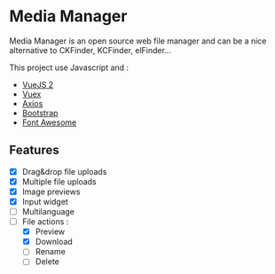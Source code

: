 # Media Manager

Media Manager is an open source web file manager and can be a nice alternative to CKFinder, KCFinder, elFinder...

This project use Javascript and :
- [VueJS 2](https://github.com/vuejs/vue)
- [Vuex](https://github.com/vuejs/vuex)
- [Axios](https://github.com/mzabriskie/axios)
- [Bootstrap](https://github.com/twbs/bootstrap)
- [Font Awesome](https://github.com/FortAwesome/Font-Awesome)

## Features

- [x] Drag&drop file uploads
- [x] Multiple file uploads
- [x] Image previews
- [x] Input widget
- [ ] Multilanguage
- [ ] File actions :
  - [x] Preview
  - [x] Download
  - [ ] Rename
  - [ ] Delete
